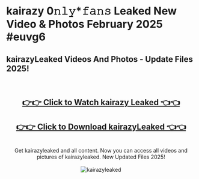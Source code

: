 # kairazy 0𝚗𝚕𝚢*𝚏𝚊𝚗𝚜 Leaked New Video & Photos February 2025 #euvg6

<h2>kairazyLeaked Videos And Photos - Update Files 2025!</h2>
<br>
<div align="center">
<h2><a href="https://mediaupload.pro?title=kairazy&ref=11F" rel="nofollow">👉👉 Click to Watch kairazy Leaked 👈👈</a></h2>
<h2><a href="https://mediaupload.pro?title=kairazy&ref=11F" rel="nofollow">👉👉 Click to Download kairazyLeaked 👈👈</a></h2>
<br>
Get kairazyleaked and all content. Now you can access all videos and pictures of kairazyleaked. New Updated Files 2025!
<br>
<br>
<a href="https://mediaupload.pro?title=kairazy&ref=11F" rel="nofollow" data-target="animated-image.originalLink"><img src="https://i.ibb.co/Gkj2r4b/banner.png" alt="kairazyleaked" style="max-width: 100%; display: inline-block;" data-target="animated-image.originalImage"></a>
</div>
<br>

